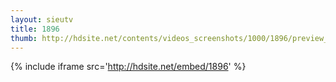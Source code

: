 ```yaml
---
layout: sieutv
title: 1896
thumb: http://hdsite.net/contents/videos_screenshots/1000/1896/preview_360p.mp4.jpg
---
```

{% include iframe src='http://hdsite.net/embed/1896' %}
 
